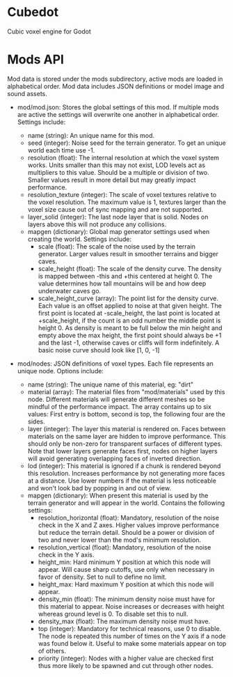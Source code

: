 # Cubedot
Cubic voxel engine for Godot

# Mods API
Mod data is stored under the mods subdirectory, active mods are loaded in alphabetical order. Mod data includes JSON definitions or model image and sound assets.

- mod/mod.json: Stores the global settings of this mod. If multiple mods are active the settings will overwrite one another in alphabetical order. Settings include:
	- name (string): An unique name for this mod.
	- seed (integer): Noise seed for the terrain generator. To get an unique world each time use -1.
	- resolution (float): The internal resolution at which the voxel system works. Units smaller than this may not exist, LOD levels act as multipliers to this value. Should be a multiple or division of two. Smaller values result in more detail but may greatly impact performance.
	- resolution_texture (integer): The scale of voxel textures relative to the voxel resolution. The maximum value is 1, textures larger than the voxel size cause out of sync mapping and are not supported.
	- layer_solid (integer): The last node layer that is solid. Nodes on layers above this will not produce any collisions.
	- mapgen (dictionary): Global map generator settings used when creating the world. Settings include:
		- scale (float): The scale of the noise used by the terrain generator. Larger values result in smoother terrains and bigger caves.
		- scale_height (float): The scale of the density curve. The density is mapped between -this and +this centered at height 0. The value determines how tall mountains will be and how deep underwater caves go.
		- scale_height_curve (array): The point list for the density curve. Each value is an offset applied to noise at that given height. The first point is located at -scale_height, the last point is located at +scale_height, if the count is an odd number the middle point is height 0. As density is meant to be full below the min height and empty above the max height, the first point should always be +1 and the last -1, otherwise caves or cliffs will form indefinitely. A basic noise curve should look like [1, 0, -1]

- mod/nodes: JSON definitions of voxel types. Each file represents an unique node. Options include:
	- name (string): The unique name of this material, eg: "dirt"
	- material (array): The material files from "mod/materials" used by this node. Different materials will generate different meshes so be mindful of the performance impact. The array contains up to six values: First entry is bottom, second is top, the following four are the sides.
	- layer (integer): The layer this material is rendered on. Faces between materials on the same layer are hidden to improve performance. This should only be non-zero for transparent surfaces of different types. Note that lower layers generate faces first, nodes on higher layers will avoid generating overlapping faces of inverted direction.
	- lod (integer): This material is ignored if a chunk is rendered beyond this resolution. Increases performance by not generating more faces at a distance. Use lower numbers if the material is less noticeable and won't look bad by popping in and out of view.
	- mapgen (dictionary): When present this material is used by the terrain generator and will appear in the world. Contains the following settings:
		- resolution_horizontal (float): Mandatory, resolution of the noise check in the X and Z axes. Higher values improve performance but reduce the terrain detail. Should be a power or division of two and never lower than the mod's minimum resolution.
		- resolution_vertical (float): Mandatory, resolution of the noise check in the Y axis.
		- height_min: Hard minimum Y position at which this node will appear. Will cause sharp cutoffs, use only when necessary in favor of density. Set to null to define no limit.
		- height_max: Hard maximum Y position at which this node will appear.
		- density_min (float): The minimum density noise must have for this material to appear. Noise increases or decreases with height whereas ground level is 0. To disable set this to null.
		- density_max (float): The maximum density noise must have.
		- top (integer): Mandatory for technical reasons, use 0 to disable. The node is repeated this number of times on the Y axis if a node was found below it. Useful to make some materials appear on top of others.
		- priority (integer): Nodes with a higher value are checked first thus more likely to be spawned and cut through other nodes.
